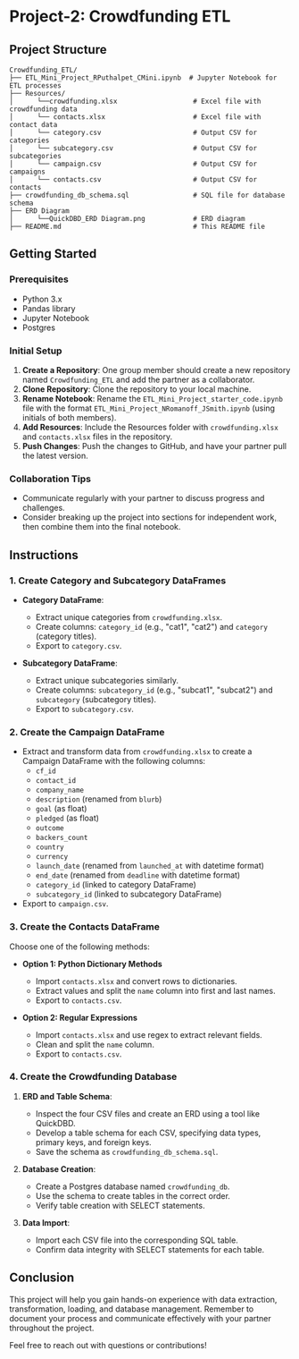 # Project-2: Crowdfunding ETL

## Project Structure
```
Crowdfunding_ETL/
├── ETL_Mini_Project_RPuthalpet_CMini.ipynb  # Jupyter Notebook for ETL processes
├── Resources/
│      └──crowdfunding.xlsx                   # Excel file with crowdfunding data
│      └── contacts.xlsx                      # Excel file with contact data
│      └── category.csv                       # Output CSV for categories
│      └── subcategory.csv                    # Output CSV for subcategories
│      └── campaign.csv                       # Output CSV for campaigns
│      └── contacts.csv                       # Output CSV for contacts                    
├── crowdfunding_db_schema.sql                # SQL file for database schema
├── ERD Diagram                
│      └──QuickDBD_ERD Diagram.png            # ERD diagram                 
├── README.md                                 # This README file
```
## Getting Started

### Prerequisites
- Python 3.x
- Pandas library
- Jupyter Notebook
- Postgres

### Initial Setup
1. **Create a Repository**: One group member should create a new repository named `Crowdfunding_ETL` and add the partner as a collaborator.
2. **Clone Repository**: Clone the repository to your local machine.
3. **Rename Notebook**: Rename the `ETL_Mini_Project_starter_code.ipynb` file with the format `ETL_Mini_Project_NRomanoff_JSmith.ipynb` (using initials of both members).
4. **Add Resources**: Include the Resources folder with `crowdfunding.xlsx` and `contacts.xlsx` files in the repository.
5. **Push Changes**: Push the changes to GitHub, and have your partner pull the latest version.

### Collaboration Tips
- Communicate regularly with your partner to discuss progress and challenges.
- Consider breaking up the project into sections for independent work, then combine them into the final notebook.

## Instructions

### 1. Create Category and Subcategory DataFrames
- **Category DataFrame**:
  - Extract unique categories from `crowdfunding.xlsx`.
  - Create columns: `category_id` (e.g., "cat1", "cat2") and `category` (category titles).
  - Export to `category.csv`.

- **Subcategory DataFrame**:
  - Extract unique subcategories similarly.
  - Create columns: `subcategory_id` (e.g., "subcat1", "subcat2") and `subcategory` (subcategory titles).
  - Export to `subcategory.csv`.

### 2. Create the Campaign DataFrame
- Extract and transform data from `crowdfunding.xlsx` to create a Campaign DataFrame with the following columns:
  - `cf_id`
  - `contact_id`
  - `company_name`
  - `description` (renamed from `blurb`)
  - `goal` (as float)
  - `pledged` (as float)
  - `outcome`
  - `backers_count`
  - `country`
  - `currency`
  - `launch_date` (renamed from `launched_at` with datetime format)
  - `end_date` (renamed from `deadline` with datetime format)
  - `category_id` (linked to category DataFrame)
  - `subcategory_id` (linked to subcategory DataFrame)
- Export to `campaign.csv`.

### 3. Create the Contacts DataFrame
Choose one of the following methods:

- **Option 1: Python Dictionary Methods**
  - Import `contacts.xlsx` and convert rows to dictionaries.
  - Extract values and split the `name` column into first and last names.
  - Export to `contacts.csv`.

- **Option 2: Regular Expressions**
  - Import `contacts.xlsx` and use regex to extract relevant fields.
  - Clean and split the `name` column.
  - Export to `contacts.csv`.

### 4. Create the Crowdfunding Database
1. **ERD and Table Schema**:
   - Inspect the four CSV files and create an ERD using a tool like QuickDBD.
   - Develop a table schema for each CSV, specifying data types, primary keys, and foreign keys.
   - Save the schema as `crowdfunding_db_schema.sql`.

2. **Database Creation**:
   - Create a Postgres database named `crowdfunding_db`.
   - Use the schema to create tables in the correct order.
   - Verify table creation with SELECT statements.

3. **Data Import**:
   - Import each CSV file into the corresponding SQL table.
   - Confirm data integrity with SELECT statements for each table.

## Conclusion
This project will help you gain hands-on experience with data extraction, transformation, loading, and database management. Remember to document your process and communicate effectively with your partner throughout the project.

Feel free to reach out with questions or contributions!
